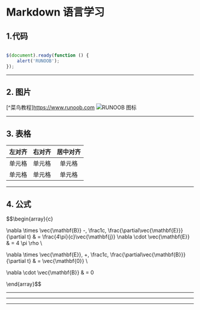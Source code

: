 # Markdown 语言学习 #  

## 1.代码 ##  

```javascript  

$(document).ready(function () {
    alert('RUNOOB');
});
```

- - -

## 2. 图片 ##  

[^菜鸟教程]<https://www.runoob.com>
![RUNOOB 图标](<https://static.runoob.com/images/runoob-logo.png> "RUNOOB")

- - -

## 3. 表格 ##  

| 左对齐 | 右对齐 | 居中对齐 |
| :-----| ----: | :----: |
| 单元格 | 单元格 | 单元格 |
| 单元格 | 单元格 | 单元格 |

- - -

## 4. 公式 ##  

$$\begin{array}{c}

\nabla \times \vec{\mathbf{B}} -\, \frac1c\, \frac{\partial\vec{\mathbf{E}}}{\partial t} &
= \frac{4\pi}{c}\vec{\mathbf{j}}    \nabla \cdot \vec{\mathbf{E}} & = 4 \pi \rho \\

\nabla \times \vec{\mathbf{E}}\, +\, \frac1c\, \frac{\partial\vec{\mathbf{B}}}{\partial t} & = \vec{\mathbf{0}} \\

\nabla \cdot \vec{\mathbf{B}} & = 0

\end{array}$$  

- - -  
- - -  
- - -  
